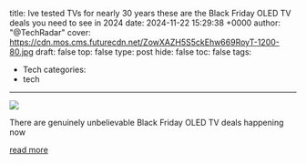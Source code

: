 title: Ive tested TVs for nearly 30 years these are the Black Friday OLED TV deals you need to see in 2024
date: 2024-11-22 15:29:38 +0000
author: "@TechRadar"
cover: https://cdn.mos.cms.futurecdn.net/ZowXAZH5S5ckEhw669RoyT-1200-80.jpg
draft: false
top: false
type: post
hide: false
toc: false
tags:
  - Tech
categories:
  - tech
---

![](https://cdn.mos.cms.futurecdn.net/ZowXAZH5S5ckEhw669RoyT-1200-80.jpg)

There are genuinely unbelievable Black Friday OLED TV deals happening now

[read more](https://www.techradar.com/live/news/black-friday-oled-tv-deals-live-2024)

